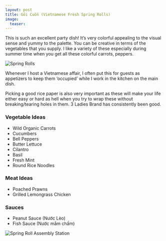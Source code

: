 ```yaml
---
layout: post
title: Gỏi Cuốn (Vietnamese Fresh Spring Rolls)
image:
  teaser: 
---
```


This is such an excellent party dish! It’s very colorful appealing to the visual sense and yummy to the palette. You can be creative in terms of the vegetables that you supply. I like a variety of these especially during summer time when you get all these colorful carrots, peppers.


![Spring Rolls][1]

Whenever I host a Vietnamese affair, I often put this for guests as appetizers to keep them ‘occupied’ while I work in the kitchen on the main dish.

Picking a good rice paper is also very important as these will make your life either easy or hard as hell when you try to wrap these without breaking/tearing holes in them. 3 Ladies Brand has consistently been good.

### Vegetable Ideas
- Wild Organic Carrots
- Cucumbers
- Bell Peppers
- Butter Lettuce
- Cilantro
- Basil
- Fresh Mint
- Round Rice Noodles

### Meat Ideas
- Poached Prawns
- Grilled Lemongrass Chicken

### Sauces
- Peanut Sauce (Nước Lèo)
- Fish Sauce (Nước mắm chấm)

![Spring Roll Assembly Station][2]

[1]: http://media.tumblr.com/05c34af6fdbdf3374eca67b696070f4f/tumblr_inline_nbsx52jEz41sn7z7o.jpg
[2]: http://media.tumblr.com/8e12fc53be240e8d026ea3b6a44816a8/tumblr_inline_nbt6kwH6pT1sn7z7o.jpg
